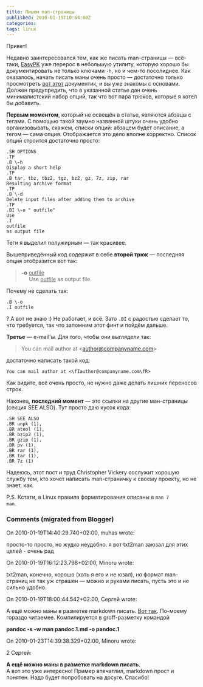 ```yaml
---
title: Пишем man-страницы
published: 2010-01-19T10:54:00Z
categories: 
tags: linux
---
```


Привет!

Недавно заинтересовался тем, как же писать man-страницы — всё-таки, <a href="http://github.com/Minoru/EasyPK">EasyPK</a> уже перерос в небольшую утилиту, которую хорошо бы документировать не только ключами <code>-h</code>, но и чем-то посолиднее. Как оказалось, начать писать маны очень просто — достаточно только просмотреть <a href="http://babbage.cs.qc.edu/courses/cs701/Handouts/man_pages.html">вот этот</a> документик, и вы уже знакомы с основами. Должен предупредить, что в указанной статье дан очень минималистский набор опций, так что вот пара трюков, которые я хотел бы добавить.

**Первым моментом**, который не освещён в статье, являются абзацы с тегами. С помощью такой заумно названной штуки очень удобно организовывать, скажем, списки опций: абзацем будет описание, а тегом — сама опция. Отображается это дело вполне корректно. Список опций строится достаточно просто:
```
.SH OPTIONS
.TP
.B \-h
Display a short help
.TP
.B tar, tbz, tbz2, tgz, bz2, gz, 7z, zip, rar
Resulting archive format
.TP
.B \-d
Delete input files after adding them to archive
.TP
.BI \-o " outfile"
Use
.I
outfile
as output file
```
Теги я выделил полужирным — так красивее.

Вышеприведённый код содержит в себе <span style="font-weight:bold;">второй трюк</span> — последняя опция отобразится вот так:

> <b>-o</b> <u>outfile</u><br/>
> &nbsp;&nbsp;&nbsp;&nbsp;&nbsp;Use <u>outfile</u> as output file.

Почему не сделать так:
```
.B \-o
.I outfile
```
? А вот не знаю :) Не работает, и всё. Зато <code>.BI</code> с радостью сделает то, что требуется, так что запомним этот финт и пойдём дальше.

**Третье** — e-mail'ы. Для того, чтобы они выглядели так:

> You can mail author at &lt;<u>author@companyname.com</u>&gt;

достаточно написать такой код:
<pre><code>You can mail author at &lt;\fIauthor@companyname.com\fR&gt;
</code></pre>
Как видите, всё очень просто, не нужно даже делать лишних переносов строк.

Наконец, **последний момент** — это ссылки на другие ман-страницы (секция SEE ALSO). Тут просто даю кусок кода:
```
.SH SEE ALSO
.BR unpk (1),
.BR atool (1),
.BR bzip2 (1),
.BR gzip (1),
.BR pv (1),
.BR rar (1),
.BR tar (1),
.BR 7z (1)
```
Надеюсь, этот пост и труд Christopher Vickery сослужит хорошую службу тем, кто хочет написать man-страничку к своему проекту, но не знает, как.

P.S. Кстати, в Linux правила форматирования описаны в <code>man 7 man</code>.

<h3 id='hakyll-convert-comments-title'>Comments (migrated from Blogger)</h3>
<div class='hakyll-convert-comment'>
<p class='hakyll-convert-comment-date'>On 2010-01-19T14:40:29.740+02:00, muhas wrote:</p>
<p class='hakyll-convert-comment-body'>
просто-то просто, но жудко неудобно.  я вот txt2man заюзал для этих целей - очень рад
</p>
</div>

<div class='hakyll-convert-comment'>
<p class='hakyll-convert-comment-date'>On 2010-01-19T16:12:23.798+02:00, Minoru wrote:</p>
<p class='hakyll-convert-comment-body'>
txt2man, конечно, хорошо (хоть я его и не юзал), но формат man-страниц не так уж страшен — можно и руками писать, пусть это и не сильно удобно.
</p>
</div>

<div class='hakyll-convert-comment'>
<p class='hakyll-convert-comment-date'>On 2010-01-19T18:00:44.542+02:00, Сергей wrote:</p>
<p class='hakyll-convert-comment-body'>
А ещё можно маны в разметке markdown писать. <a href="http://johnmacfarlane.net/pandoc/pandoc.1.md" rel="nofollow">Вот так</a>. По-моему гораздо читаемее. Компилируется в groff-разметку командой

<b>pandoc -s -w man pandoc.1.md -o pandoc.1</b>
</p>
</div>

<div class='hakyll-convert-comment'>
<p class='hakyll-convert-comment-date'>On 2010-01-23T14:39:38.329+02:00, Minoru wrote:</p>
<p class='hakyll-convert-comment-body'>
2 Сергей:

<b>А ещё можно маны в разметке markdown писать.</b><br/>
А вот это уже интересно! Пример впечатлил, markdown прост и понятен. Надо будет попробовать на досуге. Спасибо!
</p>
</div>



